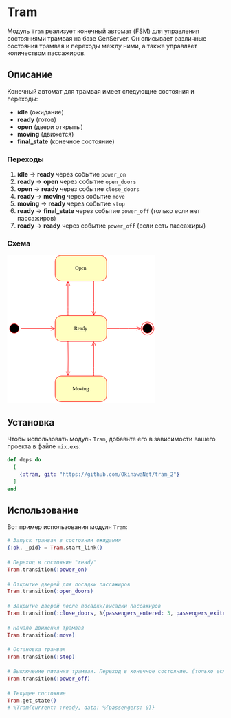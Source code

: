 # Tram

Модуль `Tram` реализует конечный автомат (FSM) для управления состояниями трамвая на базе GenServer. Он описывает различные состояния трамвая и переходы между ними, а также управляет количеством пассажиров.

## Описание

Конечный автомат для трамвая имеет следующие состояния и переходы:

- **idle** (ожидание)
- **ready** (готов)
- **open** (двери открыты)
- **moving** (движется)
- **final_state** (конечное состояние)

### Переходы

1. **idle** → **ready** через событие `power_on`
2. **ready** → **open** через событие `open_doors`
3. **open** → **ready** через событие `close_doors`
4. **ready** → **moving** через событие `move`
5. **moving** → **ready** через событие `stop`
6. **ready** → **final_state** через событие `power_off` (только если нет пассажиров)
7. **ready** → **ready** через событие `power_off` (если есть пассажиры)

### Схема

[![Tram](./docs/fsm.png)](./docs/fsm.png)

## Установка

Чтобы использовать модуль `Tram`, добавьте его в зависимости вашего проекта в файле `mix.exs`:

```elixir
def deps do
  [
    {:tram, git: "https://github.com/OkinawaNet/tram_2"}
  ]
end
```

## Использование

Вот пример использования модуля `Tram`:

```elixir
# Запуск трамвая в состоянии ожидания
{:ok, _pid} = Tram.start_link()

# Переход в состояние "ready"
Tram.transition(:power_on)

# Открытие дверей для посадки пассажиров
Tram.transition(:open_doors)

# Закрытие дверей после посадки/высадки пассажиров
Tram.transition(:close_doors, %{passengers_entered: 3, passengers_exited: 1})

# Начало движения трамвая
Tram.transition(:move)

# Остановка трамвая
Tram.transition(:stop)

# Выключение питания трамвая. Переход в конечное состояние. (только если нет пассажиров)
Tram.transition(:power_off)

# Текущее состояние
Tram.get_state()
# %Tram{current: :ready, data: %{passengers: 0}}                                

